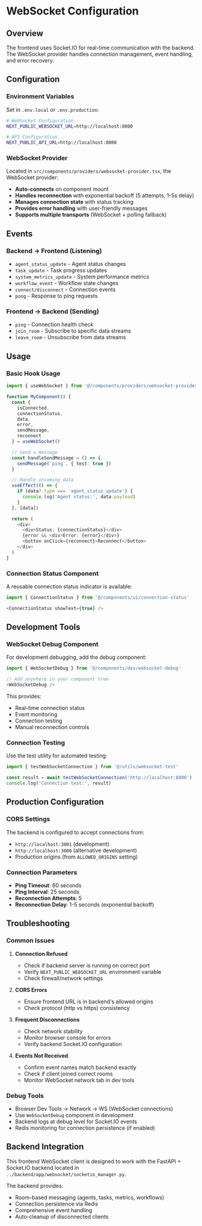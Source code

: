 # WebSocket Configuration

## Overview
The frontend uses Socket.IO for real-time communication with the backend. The WebSocket provider handles connection management, event handling, and error recovery.

## Configuration

### Environment Variables
Set in `.env.local` or `.env.production`:

```bash
# WebSocket Configuration
NEXT_PUBLIC_WEBSOCKET_URL=http://localhost:8000

# API Configuration  
NEXT_PUBLIC_API_URL=http://localhost:8000
```

### WebSocket Provider
Located in `src/components/providers/websocket-provider.tsx`, the WebSocket provider:

- **Auto-connects** on component mount
- **Handles reconnection** with exponential backoff (5 attempts, 1-5s delay)
- **Manages connection state** with status tracking
- **Provides error handling** with user-friendly messages
- **Supports multiple transports** (WebSocket + polling fallback)

## Events

### Backend → Frontend (Listening)
- `agent_status_update` - Agent status changes
- `task_update` - Task progress updates  
- `system_metrics_update` - System performance metrics
- `workflow_event` - Workflow state changes
- `connect/disconnect` - Connection events
- `pong` - Response to ping requests

### Frontend → Backend (Sending)
- `ping` - Connection health check
- `join_room` - Subscribe to specific data streams
- `leave_room` - Unsubscribe from data streams

## Usage

### Basic Hook Usage
```typescript
import { useWebSocket } from '@/components/providers/websocket-provider'

function MyComponent() {
  const { 
    isConnected, 
    connectionStatus, 
    data, 
    error, 
    sendMessage, 
    reconnect 
  } = useWebSocket()

  // Send a message
  const handleSendMessage = () => {
    sendMessage('ping', { test: true })
  }

  // Handle incoming data
  useEffect(() => {
    if (data?.type === 'agent_status_update') {
      console.log('Agent status:', data.payload)
    }
  }, [data])

  return (
    <div>
      <div>Status: {connectionStatus}</div>
      {error && <div>Error: {error}</div>}
      <button onClick={reconnect}>Reconnect</button>
    </div>
  )
}
```

### Connection Status Component
A reusable connection status indicator is available:

```typescript
import { ConnectionStatus } from '@/components/ui/connection-status'

<ConnectionStatus showText={true} />
```

## Development Tools

### WebSocket Debug Component
For development debugging, add the debug component:

```typescript
import { WebSocketDebug } from '@/components/dev/websocket-debug'

// Add anywhere in your component tree
<WebSocketDebug />
```

This provides:
- Real-time connection status
- Event monitoring
- Connection testing
- Manual reconnection controls

### Connection Testing
Use the test utility for automated testing:

```typescript
import { testWebSocketConnection } from '@/utils/websocket-test'

const result = await testWebSocketConnection('http://localhost:8000')
console.log('Connection test:', result)
```

## Production Configuration

### CORS Settings
The backend is configured to accept connections from:
- `http://localhost:3001` (development)
- `http://localhost:3000` (alternative development)
- Production origins (from `ALLOWED_ORIGINS` setting)

### Connection Parameters
- **Ping Timeout**: 60 seconds
- **Ping Interval**: 25 seconds  
- **Reconnection Attempts**: 5
- **Reconnection Delay**: 1-5 seconds (exponential backoff)

## Troubleshooting

### Common Issues

1. **Connection Refused**
   - Check if backend server is running on correct port
   - Verify `NEXT_PUBLIC_WEBSOCKET_URL` environment variable
   - Check firewall/network settings

2. **CORS Errors**
   - Ensure frontend URL is in backend's allowed origins
   - Check protocol (http vs https) consistency

3. **Frequent Disconnections**  
   - Check network stability
   - Monitor browser console for errors
   - Verify backend Socket.IO configuration

4. **Events Not Received**
   - Confirm event names match backend exactly
   - Check if client joined correct rooms
   - Monitor WebSocket network tab in dev tools

### Debug Tools
- Browser Dev Tools → Network → WS (WebSocket connections)
- Use `WebSocketDebug` component in development
- Backend logs at debug level for Socket.IO events
- Redis monitoring for connection persistence (if enabled)

## Backend Integration
This frontend WebSocket client is designed to work with the FastAPI + Socket.IO backend located in `../backend/app/websocket/socketio_manager.py`.

The backend provides:
- Room-based messaging (agents, tasks, metrics, workflows)
- Connection persistence via Redis
- Comprehensive event handling
- Auto-cleanup of disconnected clients